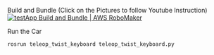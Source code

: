 Build and Bundle (Click on the Pictures to follow Youtube Instruction)
[![testApp Build and Bundle | AWS RoboMaker](http://img.youtube.com/vi/aXdJWyrgB94/0.jpg)](http://www.youtube.com/watch?v=aXdJWyrgB94 "testApp Build and Bundle | AWS RoboMaker")

Run the Car
```
rosrun teleop_twist_keyboard teleop_twist_keyboard.py
```
